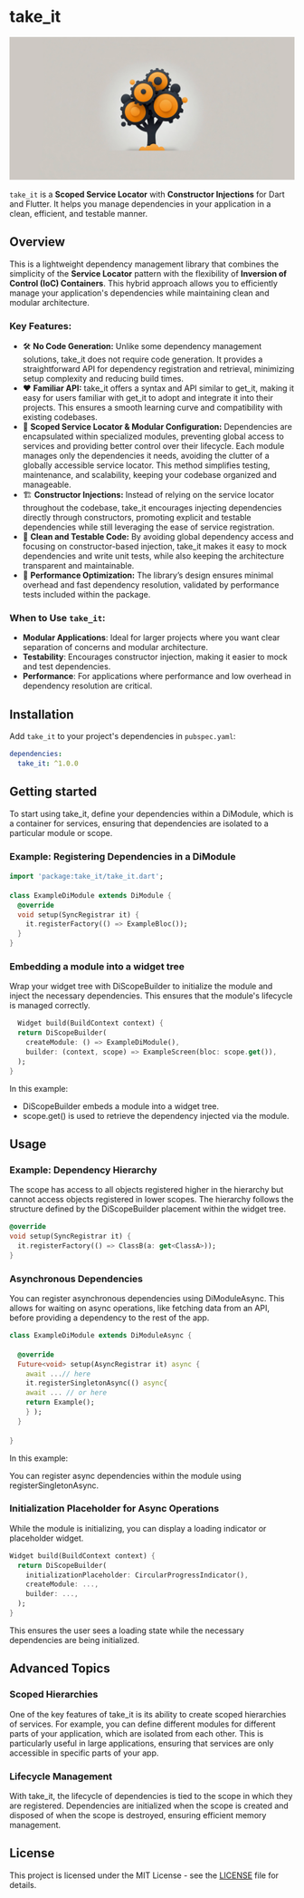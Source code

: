 # take_it

![Logo](./logo.png)

`take_it` is a **Scoped Service Locator** with **Constructor Injections** for Dart and Flutter. It helps you manage
dependencies in your application in a clean, efficient, and testable manner.

## Overview

This is a lightweight dependency management library that combines the simplicity of the **Service Locator** pattern with
the flexibility of **Inversion of Control (IoC) Containers**. This hybrid approach allows you to efficiently manage your
application's dependencies while maintaining clean and modular architecture.

### Key Features:

- 🛠️ **No Code Generation:** Unlike some dependency management solutions, take_it does not require code generation. It
  provides a straightforward API for dependency registration and retrieval, minimizing setup complexity and reducing
  build times.
- ❤️ **Familiar API:** take_it offers a syntax and API similar to get_it, making it easy for users familiar with get_it
  to adopt and integrate it into their projects. This ensures a smooth learning curve and compatibility with existing
  codebases.
- 🔐 **Scoped Service Locator & Modular Configuration:** Dependencies are encapsulated within specialized modules,
  preventing global access to services and providing better control over their lifecycle. Each module manages only the
  dependencies it needs, avoiding the clutter of a globally accessible service locator. This method simplifies testing,
  maintenance, and scalability, keeping your codebase organized and manageable.
- 🏗️ **Constructor Injections:** Instead of relying on the service locator throughout the codebase, take_it encourages
  injecting dependencies directly through constructors, promoting explicit and testable dependencies while still
  leveraging the ease of service registration.
- 🧪 **Clean and Testable Code:** By avoiding global dependency access and focusing on constructor-based injection,
  take_it makes it easy to mock dependencies and write unit tests, while also keeping the architecture transparent and
  maintainable.
- 🚀 **Performance Optimization:** The library’s design ensures minimal overhead and fast dependency resolution,
  validated by performance tests included within the package.

### When to Use `take_it`:

- **Modular Applications**: Ideal for larger projects where you want clear separation of concerns and modular
  architecture.
- **Testability**: Encourages constructor injection, making it easier to mock and test dependencies.
- **Performance**: For applications where performance and low overhead in dependency resolution are critical.

## Installation

Add `take_it` to your project's dependencies in `pubspec.yaml`:

```yaml
dependencies:
  take_it: ^1.0.0
```

## Getting started

To start using take_it, define your dependencies within a DiModule, which is a container for services, ensuring that
dependencies are isolated to a particular module or scope.

### Example: Registering Dependencies in a DiModule

```dart
import 'package:take_it/take_it.dart';

class ExampleDiModule extends DiModule {
  @override
  void setup(SyncRegistrar it) {
    it.registerFactory(() => ExampleBloc());
  }
}
```

### Embedding a module into a widget tree

Wrap your widget tree with DiScopeBuilder to initialize the module and inject the necessary dependencies. This ensures
that the module's lifecycle is managed correctly.

```dart
  Widget build(BuildContext context) {
  return DiScopeBuilder(
    createModule: () => ExampleDiModule(),
    builder: (context, scope) => ExampleScreen(bloc: scope.get()),
  );
}
```

In this example:

- DiScopeBuilder embeds a module into a widget tree.
- scope.get() is used to retrieve the dependency injected via the module.

## Usage

### Example: Dependency Hierarchy

The scope has access to all objects registered higher in the hierarchy but cannot access objects registered in lower
scopes. The hierarchy follows the structure defined by the DiScopeBuilder<DiModule> placement within the widget tree.

```dart
@override
void setup(SyncRegistrar it) {
  it.registerFactory(() => ClassB(a: get<ClassA>));
}
```

### Asynchronous Dependencies

You can register asynchronous dependencies using DiModuleAsync. This allows for waiting on async operations, like
fetching data from an API, before providing a dependency to the rest of the app.

```dart
class ExampleDiModule extends DiModuleAsync {

  @override
  Future<void> setup(AsyncRegistrar it) async {
    await ...// here
    it.registerSingletonAsync(() async{
    await ... // or here
    return Example();
    } );
  }

}
```

In this example:

You can register async dependencies within the module using registerSingletonAsync.

### Initialization Placeholder for Async Operations

While the module is initializing, you can display a loading indicator or placeholder widget.

```dart
Widget build(BuildContext context) {
  return DiScopeBuilder(
    initializationPlaceholder: CircularProgressIndicator(),
    createModule: ...,
    builder: ...,
  );
}
```

This ensures the user sees a loading state while the necessary dependencies are being initialized.

## Advanced Topics

### Scoped Hierarchies

One of the key features of take_it is its ability to create scoped hierarchies of services. For example, you can define
different modules for different parts of your application, which are isolated from each other. This is particularly
useful in large applications, ensuring that services are only accessible in specific parts of your app.

### Lifecycle Management

With take_it, the lifecycle of dependencies is tied to the scope in which they are registered. Dependencies are
initialized when the scope is created and disposed of when the scope is destroyed, ensuring efficient memory management.

## License

This project is licensed under the MIT License - see the [LICENSE](./LICENSE) file for details.
